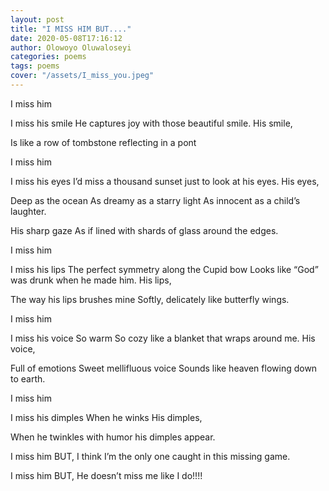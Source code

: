 ```yaml
---
layout: post
title: "I MISS HIM BUT...."
date: 2020-05-08T17:16:12 
author: Olowoyo Oluwaloseyi 
categories: poems
tags: poems
cover: "/assets/I_miss_you.jpeg"
---
```


I miss him

I miss his smile 
He captures joy with those beautiful smile.
His smile,

Is like a row of tombstone reflecting in a pont 

I miss him

I miss his eyes 
I’d miss a thousand sunset just to look at his eyes.
His eyes,

Deep as the ocean 
As dreamy as a starry light
As innocent as a child’s laughter.

His sharp gaze
As if lined with shards of glass around the edges.

I miss him

I miss his lips
The perfect symmetry along the Cupid bow
Looks like “God” was drunk when he made him.
His lips,

The way his lips brushes mine 
Softly, delicately like butterfly wings.

I miss him

I miss his voice 
So warm
So cozy like a blanket that wraps around me.
His voice,

Full of emotions 
Sweet mellifluous voice
Sounds like heaven flowing down to earth.

I miss him

I miss his dimples
When he winks 
His dimples,

When he twinkles with humor his dimples appear.

I miss him BUT,
I think I’m the only one caught in this missing game.

I miss him BUT,
He doesn’t miss me like I do!!!!
